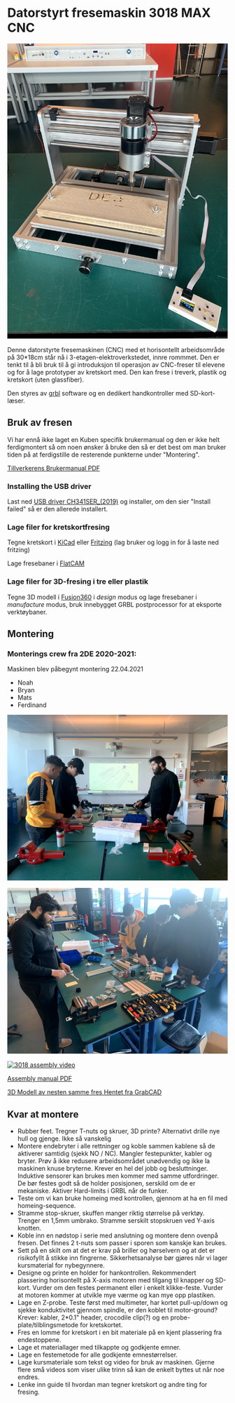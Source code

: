 # Datorstyrt fresemaskin 3018 MAX CNC

![Montert fres](img/montert.jpg)

Denne datorstyrte fresemaskinen (CNC) med et horisontellt arbeidsområde på 30*18cm står nå i 3-etagen-elektroverkstedet, innre rommmet. Den er tenkt til å bli bruk til å gi introduksjon til operasjon av CNC-freser til elevene og for å lage prototyper av kretskort med. Den kan frese i treverk, plastik og kretskort (uten glassfiber). 

Den styres av [grbl](https://github.com/gnea/grbl/wiki) software og en dedikert handkontroller med SD-kort-læser. 

## Bruk av fresen

Vi har ennå ikke laget en Kuben specifik brukermanual og den er ikke helt ferdigmontert så om noen ønsker å bruke den så er det best om man bruker tiden på at ferdigstille de resterende punkterne under "Montering".

[Tillverkerens Brukermanual PDF](Manualer/User_manual.pdf)

### Installing the USB driver
Last ned [USB driver CH341SER_(2019)](CH341SER_(2019).EXE) og installer, om den sier "Install failed" så er den allerede installert.

### Lage filer for kretskortfresing

Tegne kretskort i [KiCad](https://kicad.org/) eller [Fritzing](https://fritzing.org/) (lag bruker og logg in for å laste ned fritzing)

Lage fresebaner i [FlatCAM](http://flatcam.org/)

### Lage filer for 3D-fresing i tre eller plastik

Tegne 3D modell i [Fusion360](https://www.autodesk.com/products/fusion-360) i *design* modus og lage fresebaner i *manufacture* modus, bruk innebygget GRBL postprocessor for at eksporte verktøybaner.

## Montering

### Monterings crew fra 2DE 2020-2021:

Maskinen blev påbegynt montering 22.04.2021

* Noah
* Bryan
* Mats
* Ferdinand

![montering2](img/montering1.jpg)

![montering2](img/montering2.jpg)

[![3018 assembly video](http://img.youtube.com/vi/l4cpBdhWzJc/0.jpg)](http://www.youtube.com/watch?v=l4cpBdhWzJc "3018 assembly video")

[Assembly manual PDF](Manualer/User_manual.pdf)

[3D Modell av nesten samme fres ](cnc-router-3018-black-1.snapshot.3.zip) 
[Hentet fra GrabCAD](https://grabcad.com/library/cnc-router-3018-black-1)

## Kvar at montere
* Rubber feet. Tregner T-nuts og skruer, 3D printe? Alternativt drille nye hull og gjenge. Ikke så vanskelig
* Montere endebryter i alle rettninger og koble sammen kablene så de aktiverer samtidig (sjekk NO / NC). Mangler festepunkter, kabler og bryter. Prøv å ikke redusere arbeidsområdet unødvendig og ikke la maskinen knuse bryterne. Krever en hel del jobb og besluttninger. Induktive sensorer kan brukes men kommer med samme utfordringer. De bør festes godt så de holder posisjonen, serskild om de er mekaniske. Aktiver Hard-limits i GRBL når de funker.
 * Teste om vi kan bruke homeing med kontrollen, gjennom at ha en fil med homeing-sequence. 
* Stramme stop-skruer, skuffen manger riktig størrelse på verktøy. Trenger en 1,5mm umbrako. Stramme serskilt stopskruen ved Y-axis knotten. 
* Koble inn en nødstop i serie med anslutning og montere denn ovenpå fresen. Det finnes 2 t-nuts som passer i sporen som kanskje kan brukes.
* Sett på en skilt om at det er krav på briller og hørselvern og at det er risikofyllt å stikke inn fingrerne. Sikkerhetsanalyse bør gjøres når vi lager kursmaterial for nybegynnere.
* Designe og printe en holder for hankontrollen. Rekommendert plassering horisontellt på X-axis motoren med tilgang til knapper og SD-kort. Vurder om den festes permanent eller i enkelt klikke-feste. Vurder at motoren kommer at utvikle mye værme og kan mye opp plastiken.  
* Lage en Z-probe. Teste først med multimeter, har kortet pull-up/down og sjekke konduktivitet gjennom spindle, er den koblet til motor-ground? Krever: kabler, 2*0.1" header, crocodile clip(?) og en probe-plate/tilblingsmetode for kretskortet.
* Fres en lomme for kretskort i en bit materiale på en kjent plassering fra endestoppene. 
* Lage et materiallager med tilkappte og godkjente emner.
* Lage en festemetode for alle godkjente emnestørrelser.
* Lage kursmateriale som tekst og video for bruk av maskinen. Gjerne flere små videos som viser ulike trinn så kan de enkelt byttes ut når noe endres.
* Lenke inn guide til hvordan man tegner kretskort og andre ting for fresing.